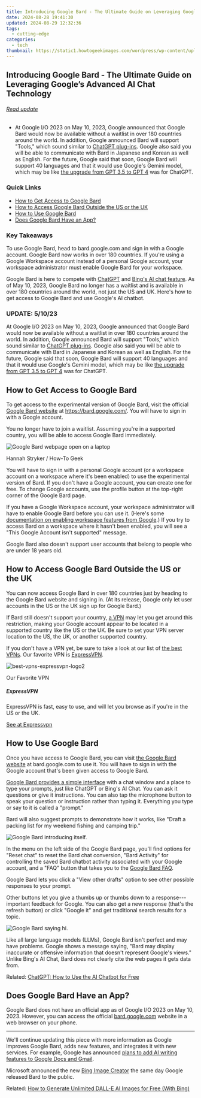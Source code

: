 ```yaml
---
title: Introducing Google Bard - The Ultimate Guide on Leveraging Google’s Advanced AI Chat Technology
date: 2024-08-28 19:41:30
updated: 2024-08-29 12:32:36
tags:
  - cutting-edge
categories:
  - tech
thumbnail: https://static1.howtogeekimages.com/wordpress/wp-content/uploads/2023/03/52609469275_67c34cefe6_o.jpg
---
```


## Introducing Google Bard - The Ultimate Guide on Leveraging Google’s Advanced AI Chat Technology

###### [Read update](https://android-frp.techidaily.com/in-2024-addrom-bypass-an-android-tool-to-unlock-frp-lock-screen-for-your-nokia-c12-by-drfone-android/) 

* At Google I/O 2023 on May 10, 2023, Google announced that Google Bard would now be available without a waitlist in over 180 countries around the world. In addition, Google announced Bard will support "Tools," which sound similar to [ChatGPT plug-ins](https://fox-glue.techidaily.com/new-in-2024-begin-your-editing-journey-adopting-movie-maker-for-w11/). Google also said you will be able to communicate with Bard in Japanese and Korean as well as English. For the future, Google said that soon, Google Bard will support 40 languages and that it would use Google's Gemini model, which may be like [the upgrade from GPT 3.5 to GPT 4](https://pokemon-go-android.techidaily.com/in-2024-15-best-strongest-pokemon-to-use-in-pokemon-go-pvp-leagues-for-honor-x50i-drfone-by-drfone-virtual-android/) was for ChatGPT.

### Quick Links

* [How to Get Access to Google Bard](https://howto.techidaily.com/9-solutions-to-fix-itel-p55-5g-system-crash-issue-drfone-by-drfone-fix-android-problems-fix-android-problems/)
* [How to Access Google Bard Outside the US or the UK](https://screen-video-capture.techidaily.com/change-saving-spot-for-macs-photos/)
* [How to Use Google Bard](https://ai-driven-video-production.techidaily.com/updated-2024-approved-unwatermark-your-tiktok-videos-with-these-proven-tools/)
* [Does Google Bard Have an App?](https://win-answers.techidaily.com/ultimate-guide-resolving-launch-issues-in-division-2/)

### Key Takeaways

 To use Google Bard, head to bard.google.com and sign in with a Google account. Google Bard now works in over 180 countries. If you're using a Google Workspace account instead of a personal Google account, your workspace administrator must enable Google Bard for your workspace.

 Google Bard is here to compete with [ChatGPT](https://extra-resources.techidaily.com/new-capture-clarity-editing-insights-for-professional-results/) and [Bing's AI chat feature](https://fox-info.techidaily.com/2024-approved-journey-to-stickers-full-tutorial-for-turning-gifs-in-chat-apps-like-discord-and-telegram/). As of May 10, 2023, Google Bard no longer has a waitlist and is available in over 180 countries around the world, not just the US and UK. Here's how to get access to Google Bard and use Google's AI chatbot.

###  UPDATE: 5/10/23

 At Google I/O 2023 on May 10, 2023, Google announced that Google Bard would now be available without a waitlist in over 180 countries around the world. In addition, Google announced Bard will support "Tools," which sound similar to [ChatGPT plug-ins](https://fox-glue.techidaily.com/new-in-2024-begin-your-editing-journey-adopting-movie-maker-for-w11/). Google also said you will be able to communicate with Bard in Japanese and Korean as well as English. For the future, Google said that soon, Google Bard will support 40 languages and that it would use Google's Gemini model, which may be like [the upgrade from GPT 3.5 to GPT 4](https://pokemon-go-android.techidaily.com/in-2024-15-best-strongest-pokemon-to-use-in-pokemon-go-pvp-leagues-for-honor-x50i-drfone-by-drfone-virtual-android/) was for ChatGPT.

##  How to Get Access to Google Bard

 To get access to the experimental version of Google Bard, visit the official [Google Bard website](https://bard.google.com/) at <https://bard.google.com/>. You will have to sign in with a Google account.

 You no longer have to join a waitlist. Assuming you're in a supported country, you will be able to access Google Bard immediately.

![Google Bard webpage open on a laptop](https://static1.howtogeekimages.com/wordpress/wp-content/uploads/2023/05/52848090604_806f80c1e9_o-1.jpg) 

Hannah Stryker / How-To Geek

 You will have to sign in with a personal Google account (or a workspace account on a workspace where it's been enabled) to use the experimental version of Bard. If you don't have a Google account, you can create one for free. To change Google accounts, use the profile button at the top-right corner of the Google Bard page.

 If you have a Google Workspace account, your workspace administrator will have to enable Google Bard before you can use it. (Here's some [documentation on enabling workspace features from Google](https://support.google.com/a/answer/181865?sjid=6725641315877837707-EU#turn%5Fon&zippy=%2Cturn-services-on-or-off-for-users).) If you try to access Bard on a workspace where it hasn't been enabled, you will see a "This Google Account isn't supported" message.

 Google Bard also doesn't support user accounts that belong to people who are under 18 years old.

##  How to Access Google Bard Outside the US or the UK

 You can now access Google Bard in over 180 countries just by heading to the Google Bard website and signing in. (At its release, Google only let user accounts in the US or the UK sign up for Google Bard.)

 If Bard still doesn't support your country, [a VPN](https://extra-guidance.techidaily.com/2024-approved-masterclass-in-3d-color-grading-with-custom-luts/) may let you get around this restriction, making your Google account appear to be located in a supported country like the US or the UK. Be sure to set your VPN server location to the US, the UK, or another supported country.

 If you don't have a VPN yet, be sure to take a look at our list of [the best VPNs](https://some-techniques.techidaily.com/updated-ffmpeg-audioscape-maintaining-original-audio-formats/). Our favorite VPN is [ExpressVPN](https://go.expressvpn.com/c/156932/1330033/16063?subId1=UUhtgUeUpU202327&subId2=ehtg&u=https%3A%2F%2Fwww.expressvpn.com%2F).

![best-vpns-expressvpn-logo2](https://static1.howtogeekimages.com/wordpress/wp-content/uploads/2023/06/best-vpns-expressvpn-logo2.jpg) 

Our Favorite VPN

#####  ExpressVPN

ExpressVPN is fast, easy to use, and will let you browse as if you're in the US or the UK.

[See at Expressvpn](https://go.expressvpn.com/c/156932/1330033/16063?subId1=UUhtgUeUpU202327&subId2=ehtg&u=https%3A%2F%2Fwww.expressvpn.com%2F%22target%3D%22%5Fblank) 

##  How to Use Google Bard

 Once you have access to Google Bard, you can visit [the Google Bard website](https://bard.google.com/) at bard.google.com to use it. You will have to sign in with the Google account that's been given access to Google Bard.

[Google Bard provides a simple interface](https://video-screen-grab.techidaily.com/new-master-the-art-of-gameye-and-webcam-recordings/) with a chat window and a place to type your prompts, just like ChatGPT or Bing's AI Chat. You can ask it questions or give it instructions. You can also tap the microphone button to speak your question or instruction rather than typing it. Everything you type or say to it is called a "prompt."

 Bard will also suggest prompts to demonstrate how it works, like "Draft a packing list for my weekend fishing and camping trip."

![Google Bard introducing itself.](https://static1.howtogeekimages.com/wordpress/wp-content/uploads/2023/03/google-bard-intro.png) 

 In the menu on the left side of the Google Bard page, you'll find options for "Reset chat" to reset the Bard chat conversion, "Bard Activity" for controlling the saved Bard chatbot activity associated with your Google account, and a "FAQ" button that takes you to the [Google Bard FAQ](https://bard.google.com/faq).

 Google Bard lets you click a "View other drafts" option to see other possible responses to your prompt.

 Other buttons let you give a thumbs up or thumbs down to a response---important feedback for Google. You can also get a new response (that's the refresh button) or click "Google it" and get traditional search results for a topic.

![Google Bard saying hi.](https://static1.howtogeekimages.com/wordpress/wp-content/uploads/2023/03/bard-screenshot.png) 

 Like all large language models (LLMs), Google Bard isn't perfect and may have problems. Google shows a message saying, "Bard may display inaccurate or offensive information that doesn't represent Google's views." Unlike Bing's AI Chat, Bard does not clearly cite the web pages it gets data from.

Related: [ChatGPT: How to Use the AI Chatbot for Free](https://extra-resources.techidaily.com/new-capture-clarity-editing-insights-for-professional-results/) 

##  Does Google Bard Have an App?

 Google Bard does not have an official app as of Google I/O 2023 on May 10, 2023\. However, you can access the official [bard.google.com](https://bard.google.com/) website in a web browser on your phone.

---

 We'll continue updating this piece with more information as Google improves Google Bard, adds new features, and integrates it with new services. For example, Google has announced [plans to add AI writing features to Google Docs and Gmail](https://howto.techidaily.com/8-quick-fixes-unfortunately-snapchat-has-stopped-on-vivo-s17e-drfone-by-drfone-fix-android-problems-fix-android-problems/).

 Microsoft announced the new [Bing Image Creator](https://facebook-video-content.techidaily.com/2024-approved-social-networking-101-registering-with-facebook/) the same day Google released Bard to the public.

Related: [How to Generate Unlimited DALL-E AI Images for Free (With Bing)](https://facebook-video-content.techidaily.com/2024-approved-social-networking-101-registering-with-facebook/)

<ins class="adsbygoogle"
     style="display:block"
     data-ad-format="autorelaxed"
     data-ad-client="ca-pub-7571918770474297"
     data-ad-slot="1223367746"></ins>



<ins class="adsbygoogle"
     style="display:block"
     data-ad-client="ca-pub-7571918770474297"
     data-ad-slot="8358498916"
     data-ad-format="auto"
     data-full-width-responsive="true"></ins>
